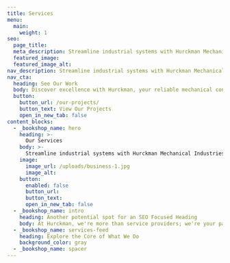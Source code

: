 ```yaml
---
title: Services
menu:
  main:
    weight: 1
seo:
  page_title:
  meta_description: Streamline industrial systems with Hurckman Mechanical Industries, your one-stop shop for reliable, efficient and innovative mechanical contracting services.
  featured_image:
  featured_image_alt:
nav_description: Streamline industrial systems with Hurckman Mechanical Industries, your one-stop shop for reliable, efficient and innovative mechanical contracting services.
nav_cta: 
  heading: See Our Work
  body: Discover excellence with Hurckman, your reliable mechanical contractor. From HVAC solutions to plumbing, we bring expertise to every project.
  button:
    button_url: /our-projects/
    button_text: View Our Projects
    open_in_new_tab: false
content_blocks:
  - _bookshop_name: hero
    heading: >-
      Our Services
    body: >-
      Streamline industrial systems with Hurckman Mechanical Industries, your one-stop shop for reliable, efficient and innovative mechanical contracting services.
    image:
      image_url: /uploads/business-1.jpg
      image_alt:
    button:
      enabled: false
      button_url: 
      button_text: 
      open_in_new_tab: false
  - _bookshop_name: intro
    heading: Another potential spot for an SEO Focused Heading
    body: At Hurckman, we're more than service providers; we're your partners in optimizing your operations. Our industrial contractors streamline your experience by providing complete solutions, ensuring your industrial systems run flawlessly. Our commitment to quality, efficiency and innovation makes us the go-to choice for all your mechanical contracting needs.
  - _bookshop_name: services-feed
    heading: Explore the Core of What We Do
    background_color: gray
  - _bookshop_name: spacer
---
```

